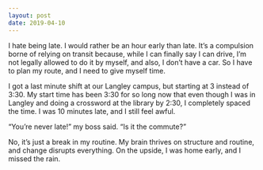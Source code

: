 ```yaml
---
layout: post
date: 2019-04-10
---
```


I hate being late. I would rather be an hour early than late. It’s a compulsion borne of relying on transit because, while I can finally say I can drive, I’m not legally allowed to do it by myself, and also, I don’t have a car. So I have to plan my route, and I need to give myself time. 

I got a last minute shift at our Langley campus, but starting at 3 instead of 3:30. My start time has been 3:30 for so long now that even though I was in Langley and doing a crossword at the library by 2:30, I completely spaced the time. I was 10 minutes late, and I still feel awful.

“You’re never late!” my boss said. “Is it the commute?”

No, it’s just a break in my routine. My brain thrives on structure and routine, and change disrupts everything. On the upside, I was home early, and I missed the rain.
